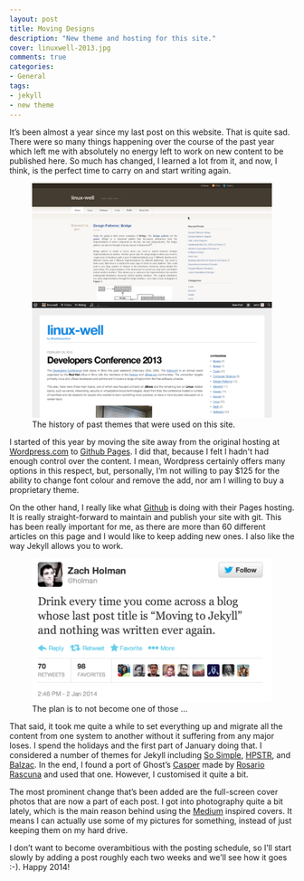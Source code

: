 ```yaml
---
layout: post
title: Moving Designs
description: "New theme and hosting for this site."
cover: linuxwell-2013.jpg
comments: true
categories:
- General
tags:
- jekyll
- new theme
---
```


It’s been almost a year since my last post on this website. That is quite sad.
There were so many things happening over the course of the past year which
left me with absolutely no energy left to work on new content to be published
here. So much has changed, I learned a lot from it, and now, I think, is the
perfect time to carry on and start writing again.

<figure class="half">
     <a href="/assets/images/posts/initial_theme.jpg">
        <img src="/assets/images/posts/initial_theme.jpg"
             alt="The very first Linuxwell theme">
    </a>
     <a href="/assets/images/posts/2013-theme.png">
        <img src="/assets/images/posts/2013-theme.png"
                 alt="The website as it looked through 2013">
    </a>
    <figcaption>
        The history of past themes that were used on this site.
    </figcaption>
</figure>

I started of this year by moving the site away from the original hosting at
[Wordpress.com](http://wordpress.com) to
[Github Pages](http://pages.github.com/). I did that, because I felt I hadn't
had enough control over the content. I mean, Wordpress certainly offers many
options in this respect, but, personally, I’m not willing to pay $125 for the
ability to change font colour and remove the add, nor am I willing to buy a
proprietary theme.

On the other hand, I really like what [Github](http://github.com) is doing
with their Pages hosting. It is really straight-forward to maintain and
publish your site with git. This has been really important for me, as there
are more than 60 different articles on this page and I would like to keep
adding new ones. I also like the way Jekyll allows you to work.

<figure class="full">
     <a href="/assets/images/posts/jekyll-drinking-game.png">
        <img src="/assets/images/posts/jekyll-drinking-game.png"
             alt="Jekyll Drinking Game">
    </a>
     <figcaption>
        The plan is to not become one of those ...
    </figcaption>
</figure>

That said, it took me quite a while to set everything up and migrate all the
content from one system to another without it suffering from any major loses.
I spend the holidays and the first part of January doing that. I considered a
number of themes for Jekyll including
[So Simple](http://mmistakes.github.io/so-simple-theme/),
[HPSTR](http://mademistakes.com/articles/hpstr-jekyll-theme/), and
[Balzac](http://jekyll.gtat.me/about/). In the end, I found a port of
Ghost’s [Casper](https://github.com/TryGhost/Casper) made by
[Rosario Rascuna](http://rosario.io) and used that one. However, I customised
it quite a bit.

The most prominent change that’s been added are the full-screen cover photos
that are now a part of each post. I got into photography quite a bit lately,
which is the main reason behind using the [Medium](http://medium.com) inspired
covers. It means I can actually use some of my pictures for something, instead
of just keeping them on my hard drive.

I don’t want to become overambitious with the posting schedule, so I’ll start
slowly by adding a post roughly each two weeks and we’ll see how it goes :-).
Happy 2014!

